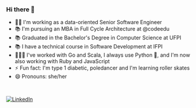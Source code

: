 ### Hi there 👋

- 👩‍💻 I'm working as a data-oriented Senior Software Engineer
- 📚 I'm pursuing an MBA in Full Cycle Architecture at @codeedu
- 📚 Graduated in the Bachelor's Degree in Computer Science at UFPI
- 📚 I have a technical course in Software Development at IFPI
- 👩🏻‍💻 I've worked with Go and Scala, I always use Python 🐍, and I'm now also working with Ruby and JavaScript
- ⚡ Fun fact: I'm type 1 diabetic, poledancer and I'm learning roller skates
- 😄 Pronouns: she/her

<br/>

<!---
[![Ana Paula's GitHub Stats](https://github-readme-stats.vercel.app/api?username=anapaulamendes&show_icons=true)](https://github.com/anapaulamendes)
-->

<a href="https://www.linkedin.com/in/anapauladsmendes/"><img alt="LinkedIn" src="https://img.shields.io/badge/LinkedIn-Ana%20Paula%20Mendes-purple?style=flat-square&logo=linkedin"></a>

